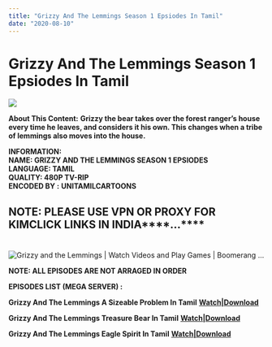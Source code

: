 ```yaml
---
title: "Grizzy And The Lemmings Season 1 Epsiodes In Tamil"
date: "2020-08-10"
---
```


# Grizzy And The Lemmings Season 1 Epsiodes In Tamil

[![](https://1.bp.blogspot.com/-DTmb2eh79WQ/XwHXuO4RQZI/AAAAAAAABzQ/SAtN8Xs05skyhdHMvw3AmlKH7cHOSE0_gCLcBGAsYHQ/w400-h225/1_BkHR6vwHz_-8IgwCAN1p1A.png)](https://1.bp.blogspot.com/-DTmb2eh79WQ/XwHXuO4RQZI/AAAAAAAABzQ/SAtN8Xs05skyhdHMvw3AmlKH7cHOSE0_gCLcBGAsYHQ/s616/1_BkHR6vwHz_-8IgwCAN1p1A.png)

**About This Content:** **Grizzy the bear takes over the forest ranger’s house every time he leaves, and considers it his own. This changes when a tribe of lemmings also moves into the house.**

**INFORMATION:  
NAME: GRIZZY AND THE LEMMINGS SEASON 1 EPSIODES  
LANGUAGE: TAMIL  
QUALITY: 480P TV-RIP  
ENCODED BY :** **UNITAMILCARTOONS**

## ****NOTE: PLEASE USE VPN OR PROXY FOR KIMCLICK LINKS IN INDIA********…****

# 

![Grizzy and the Lemmings | Watch Videos and Play Games | Boomerang ...](https://d2lv662meabn0u.cloudfront.net/boomerang/dynamic/show/00000000/676/c275e93b07d90f58550259c21ac74c8e16a55121_1587658991.jpg)

**NOTE: ALL EPISODES ARE NOT ARRAGED IN ORDER**

**EPISODES LIST (MEGA SERVER) :**

**Grizzy And The Lemmings A Sizeable Problem In Tamil** **[Watch|Download](https://clk.kim/u5L8iCLu)**

**Grizzy And The Lemmings Treasure Bear In Tamil** **[Watch|Download](https://clk.kim/ODGBV)**

**Grizzy And The Lemmings Eagle Spirit In Tamil** **[Watch|Download](https://clk.kim/4My1RW9)**
